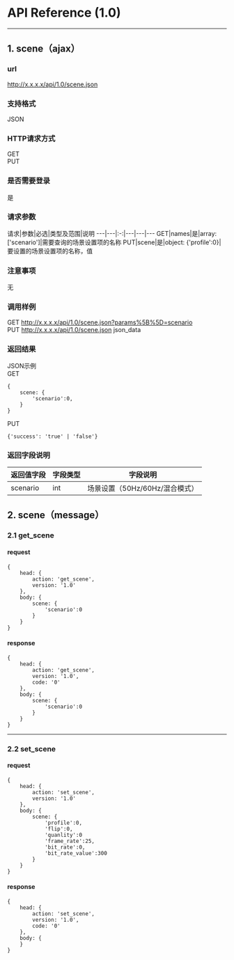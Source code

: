 # API Reference (1.0)
---

## 1. scene（ajax）

### url
http://x.x.x.x/api/1.0/scene.json

### 支持格式
JSON

### HTTP请求方式
GET  
PUT

### 是否需要登录
是

### 请求参数
 请求|参数|必选|类型及范围|说明
---|---|:-:|---|---|---
GET|names|是|array: ['scenario']|需要查询的场景设置项的名称
PUT|scene|是|object: {'profile':0}|要设置的场景设置项的名称，值

### 注意事项
无

### 调用样例
GET http://x.x.x.x/api/1.0/scene.json?params%5B%5D=scenario  
PUT http://x.x.x.x/api/1.0/scene.json json_data

### 返回结果
JSON示例  
GET

	{
		scene: {
			'scenario':0,
		}
	}
	
PUT

	{'success': 'true' | 'false'}
	
### 返回字段说明
返回值字段|字段类型|字段说明
---|---|---
scenario|int|场景设置（50Hz/60Hz/混合模式）

## 2. scene（message）

### 2.1 get_scene
#### request
    {
		head: {
        	action: 'get_scene',
            version: '1.0'
		},
        body: {
            scene: {
				'scenario':0
			}
        }
    }
#### response
    {
		head: {
            action: 'get_scene',
            version: '1.0',
		    code: '0'
		},
        body: {
		    scene: {
                'scenario':0
			}
        }
    }
---
### 2.2 set_scene
#### request
    {
		head: {
		    action: 'set_scene',
            version: '1.0'
        },
        body: {
			scene: {
                'profile':0,
				'flip':0,
				'quanlity':0
				'frame_rate':25,
				'bit_rate':0,
				'bit_rate_value':300
			}
		}
    }
#### response
    {
		head: {
    		action: 'set_scene',
            version: '1.0',
			code: '0'
		},
        body: {
		}
    }
